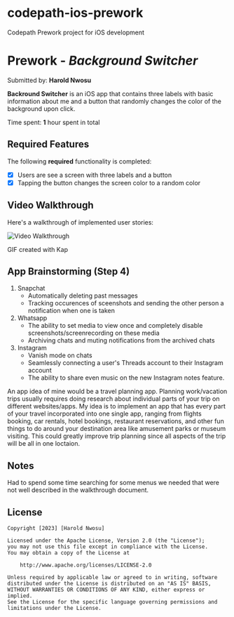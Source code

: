 # codepath-ios-prework
Codepath Prework project for iOS development

# Prework - *Background Switcher*

Submitted by: **Harold Nwosu**

**Backround Switcher** is an iOS app that contains three labels with basic information about me and a button that randomly changes the color of the background upon click. 

Time spent: **1** hour spent in total

## Required Features

The following **required** functionality is completed:

- [x] Users are see a screen with three labels and a button
- [x] Tapping the button changes the screen color to a random color
 
## Video Walkthrough

Here's a walkthrough of implemented user stories:

<img src='http://i.imgur.com/link/to/your/gif/file.gif' title='Video Walkthrough' width='' alt='Video Walkthrough' />

GIF created with Kap 
<!-- Recommended tools:
[Kap](https://getkap.co/) for macOS
[ScreenToGif](https://www.screentogif.com/) for Windows
[peek](https://github.com/phw/peek) for Linux. -->

## App Brainstorming (Step 4)
1. Snapchat
   - Automatically deleting past messages
   - Tracking occurences of sceenshots and sending the other person a notification when one is taken
2. Whatsapp
   - The ability to set media to view once and completely disable screenshots/screenrecording on these media
   - Archiving chats and muting notifications from the archived chats
3. Instagram
   - Vanish mode on chats
   - Seamlessly connecting a user's Threads account to their Instagram account
   - The ability to share even music on the new Instagram notes feature.

An app idea of mine would be a travel planning app. Planning work/vacation trips usually requires doing research about individual parts of your trip on different websites/apps. My idea is to implement an app that has every part of your travel incorporated into one single app, ranging from flights booking, car rentals, hotel bookings, restaurant reservations, and other fun things to do around your destination area like amusement parks or museum visiting. This could greatly improve trip planning since all aspects of the trip will be all in one loctaion.

## Notes

Had to spend some time searching for some menus we needed that were not well described in the walkthrough document.

## License

    Copyright [2023] [Harold Nwosu]

    Licensed under the Apache License, Version 2.0 (the "License");
    you may not use this file except in compliance with the License.
    You may obtain a copy of the License at

        http://www.apache.org/licenses/LICENSE-2.0

    Unless required by applicable law or agreed to in writing, software
    distributed under the License is distributed on an "AS IS" BASIS,
    WITHOUT WARRANTIES OR CONDITIONS OF ANY KIND, either express or implied.
    See the License for the specific language governing permissions and
    limitations under the License.

